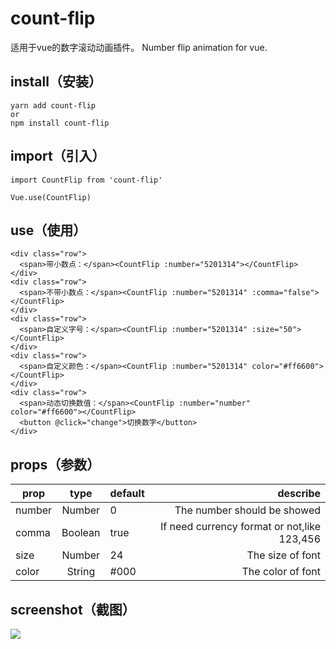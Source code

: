 # count-flip
适用于vue的数字滚动动画插件。
Number flip animation for vue.
## install（安装）

```
yarn add count-flip
or
npm install count-flip
```

## import（引入）
```
import CountFlip from 'count-flip'

Vue.use(CountFlip)
```

## use（使用）
```
<div class="row">
  <span>带小数点：</span><CountFlip :number="5201314"></CountFlip>
</div>
<div class="row">
  <span>不带小数点：</span><CountFlip :number="5201314" :comma="false"></CountFlip>
</div>
<div class="row">
  <span>自定义字号：</span><CountFlip :number="5201314" :size="50"></CountFlip>
</div>
<div class="row">
  <span>自定义颜色：</span><CountFlip :number="5201314" color="#ff6600"></CountFlip>
</div>
<div class="row">
  <span>动态切换数值：</span><CountFlip :number="number" color="#ff6600"></CountFlip>
  <button @click="change">切换数字</button>
</div>
```

## props（参数）
| prop  | type | default    | describe  |
|-------|:---:|-----------|-------:|
| number  | Number | 0 | The number should be showed |
| comma | Boolean  | true | If need currency format or not,like 123,456   |
| size  | Number   | 24 | The size of font     |
| color  | String   | #000 | The color of font     |

## screenshot（截图）
![](https://xiaobaozi-1252810292.cos.ap-chengdu.myqcloud.com/count-flip.gif)
